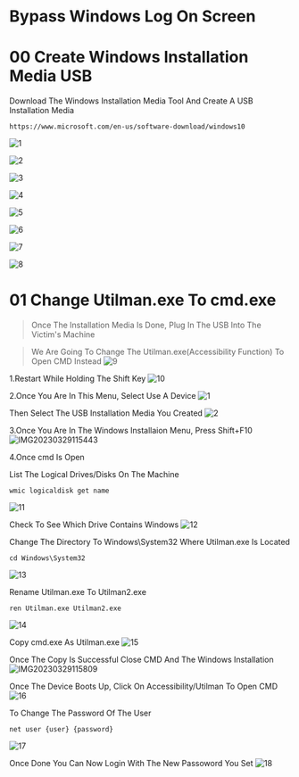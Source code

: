 # Bypass Windows Log On Screen

# 00 Create Windows Installation Media USB

Download The Windows Installation Media Tool And Create A USB Installation Media
```
https://www.microsoft.com/en-us/software-download/windows10
```
![1](https://user-images.githubusercontent.com/94680549/228337624-e885941f-77e0-446e-a49f-4f4d0eb76dd8.png)

![2](https://user-images.githubusercontent.com/94680549/228338047-b9e13f79-37d3-49c2-b227-7d4625318e16.png)

![3](https://user-images.githubusercontent.com/94680549/228354567-a62803ee-b028-44a3-aa12-731d07784744.png)

![4](https://user-images.githubusercontent.com/94680549/228354588-b2458a32-8136-450d-8572-90ebf1179be3.png)

![5](https://user-images.githubusercontent.com/94680549/228354600-e22fe889-3663-4b5f-bc6c-07c492018de9.png)

![6](https://user-images.githubusercontent.com/94680549/228354616-d8fc3abf-a305-40c9-afd1-941fd8f59f0d.png)

![7](https://user-images.githubusercontent.com/94680549/228354636-d78dcda2-9ef0-4476-9f3d-3eb9cd5da325.png)

![8](https://user-images.githubusercontent.com/94680549/228354647-dfd3312b-abef-47a2-972e-c8a2d77fcd40.png)


# 01 Change Utilman.exe To cmd.exe
>Once The Installation Media Is Done, Plug In The USB Into The Victim's Machine

>We Are Going To Change The Utilman.exe(Accessibility Function) To Open CMD Instead
![9](https://user-images.githubusercontent.com/94680549/228472093-4686d36e-e42e-4d44-86d7-d0e9b2784fc6.png)

1.Restart While Holding The Shift Key
![10](https://user-images.githubusercontent.com/94680549/228472285-e91d753e-e66c-4920-abd1-1b9bbbadafb9.png)

2.Once You Are In This Menu, Select Use A Device
![1](https://user-images.githubusercontent.com/94680549/228473575-eee0bd01-3650-4090-9cf6-d01a5145e819.jpg)

Then Select The USB Installation Media You Created
![2](https://user-images.githubusercontent.com/94680549/228473698-5e6c03f3-2389-409e-8222-a3650e14ae49.jpg)

3.Once You Are In The Windows Installaion Menu, Press Shift+F10
![IMG20230329115443](https://user-images.githubusercontent.com/94680549/228477409-2259ad21-34f7-43f5-a0ff-a2271af86832.jpg)


4.Once cmd Is Open

List The Logical Drives/Disks On The Machine
```shell
wmic logicaldisk get name
```
![11](https://user-images.githubusercontent.com/94680549/228474816-f9cce337-4afd-4358-9eab-9e335cd47cf0.png)

Check To See Which Drive Contains Windows
![12](https://user-images.githubusercontent.com/94680549/228475150-2111c046-c4be-4c13-bed3-d8a766c1a1f2.png)

Change The Directory To Windows\System32 Where Utilman.exe Is Located
```shell
cd Windows\System32
```
![13](https://user-images.githubusercontent.com/94680549/228475750-8f59ef51-6583-4ae2-9268-a7f8f4818d2f.png)

Rename Utilman.exe To Utilman2.exe 
```shell
ren Utilman.exe Utilman2.exe
```
![14](https://user-images.githubusercontent.com/94680549/228475950-3f7f2de3-483f-4baf-ac43-711c662f7f62.png)

Copy cmd.exe As Utilman.exe
![15](https://user-images.githubusercontent.com/94680549/228476014-5fc12e2d-0af2-4794-ad6c-c3909ea3616a.png)

Once The Copy Is Successful Close CMD And The Windows Installation
![IMG20230329115809](https://user-images.githubusercontent.com/94680549/228478050-9c1c6aa8-9035-43de-9391-e02ece9a25f7.jpg)

Once The Device Boots Up, Click On Accessibility/Utilman To Open CMD
![16](https://user-images.githubusercontent.com/94680549/228478391-218aa8f3-19fa-4361-ad8b-9a524419b800.png)

To Change The Password Of The User
```shell
net user {user} {password}
```
![17](https://user-images.githubusercontent.com/94680549/228478711-df70880c-b9bd-4da1-9ce3-72d97ac131f2.png)

Once Done You Can Now Login With The New Passoword You Set
![18](https://user-images.githubusercontent.com/94680549/228478935-995dea38-f21b-419c-8671-68d667e9a6a0.png)



